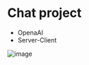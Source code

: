 ﻿# Chat project

 - OpenaAI
 - Server-Client

![image](https://github.com/EclypDev/Chat-Api-Project/assets/57846452/8f01a2b3-fa8b-4eb5-8506-2e431c83679d)


